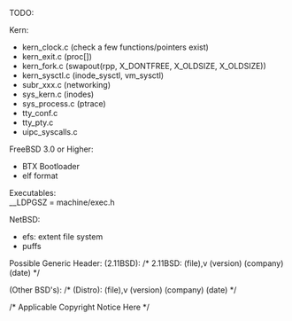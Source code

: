 TODO:

Kern:
- kern_clock.c (check a few functions/pointers exist)
- kern_exit.c (proc[])
- kern_fork.c (swapout(rpp, X_DONTFREE, X_OLDSIZE, X_OLDSIZE))
- kern_sysctl.c (inode_sysctl, vm_sysctl)
- subr_xxx.c (networking)
- sys_kern.c (inodes)
- sys_process.c (ptrace)
- tty_conf.c
- tty_pty.c
- uipc_syscalls.c


FreeBSD 3.0 or Higher:
- BTX Bootloader
- elf format


Executables:  
__LDPGSZ = machine/exec.h


NetBSD:
- efs: extent file system
- puffs

Possible Generic Header: 
(2.11BSD):
/* 2.11BSD: (file),v (version) (company) (date) */

(Other BSD's):
/* (Distro): (file),v (version) (company) (date) */

/* Applicable Copyright Notice Here */
